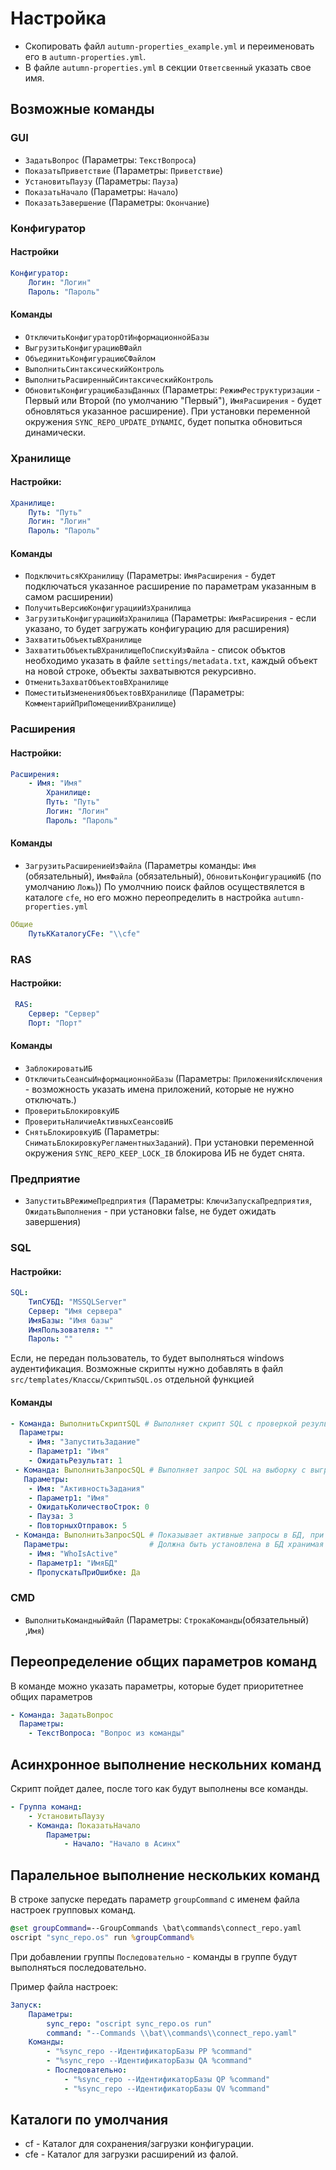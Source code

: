 # Настройка

- Скопировать файл `autumn-properties_example.yml` и переименовать его в `autumn-properties.yml`.
- В файле `autumn-properties.yml` в секции `Ответсвенный` указать свое имя.

## Возможные команды

### GUI

- `ЗадатьВопрос` (Параметры: `ТекстВопроса`)
- `ПоказатьПриветствие` (Параметры: `Приветствие`)
- `УстановитьПаузу` (Параметры: `Пауза`)
- `ПоказатьНачало` (Параметры: `Начало`)
- `ПоказатьЗавершение` (Параметры: `Окончание`)

### Конфигуратор

#### Настройки

```yaml
Конфигуратор:
    Логин: "Логин"
    Пароль: "Пароль"
```

#### Команды

- `ОтключитьКонфигураторОтИнформационнойБазы`
- `ВыгрузитьКонфигурациюВФайл`
- `ОбъединитьКонфигурациюСФайлом`
- `ВыполнитьСинтаксическийКонтроль`
- `ВыполнитьРасширенныйСинтаксическийКонтроль`
- `ОбновитьКонфигурациюБазыДанных` (Параметры: `РежимРеструктуризации` - Первый или Второй (по умолчанию "Первый"), `ИмяРасширения` - будет обновляться указанное расширение). При установки переменной окружения `SYNC_REPO_UPDATE_DYNAMIC`, будет попытка обновиться динамически.

### Хранилище

#### Настройки:

```yaml
Хранилище:
    Путь: "Путь"
    Логин: "Логин"
    Пароль: "Пароль"
```

#### Команды

- `ПодключитьсяКХранилищу` (Параметры: `ИмяРасширения` - будет подключаться указанное расширение по параметрам указанным в самом расширении)
- `ПолучитьВерсиюКонфигурацииИзХранилища`
- `ЗагрузитьКонфигурациюИзХранилища` (Параметры: `ИмяРасширения` - если указано, то будет загружать конфигурацию для расширения)
- `ЗахватитьОбъектыВХранилище`
- `ЗахватитьОбъектыВХранилищеПоСпискуИзФайла` - список объктов необходимо указать в файле ```settings/metadata.txt```, каждый объект на новой строке, объекты захватывются рекурсивно.
- `ОтменитьЗахватОбъектовВХранилище`
- `ПоместитьИзмененияОбъектовВХранилище` (Параметры: `КомментарийПриПомещенииВХранилище`)

### Расширения

#### Настройки:

```yaml
Расширения:
    - Имя: "Имя"
        Хранилище:
        Путь: "Путь"
        Логин: "Логин"
        Пароль: "Пароль"
```

#### Команды

- `ЗагрузитьРасширениеИзФайла` (Параметры команды: `Имя` (обязательный), `ИмяФайла` (обязательный), `ОбновитьКонфигурациюИБ` (по умолчанию `Ложь`))
По умолчнию поиск файлов осуществялется в каталоге `cfe`, но его можно переопределить в настройка `autumn-properties.yml`

```yaml
Общие
    ПутьККаталогуCFe: "\\cfe"
```

### RAS

#### Настройки:

```yaml
 RAS:
    Сервер: "Сервер"
    Порт: "Порт"
```

#### Команды

- `ЗаблокироватьИБ`
- `ОтключитьСеансыИнформационнойБазы` (Параметры: `ПриложенияИсключения` - возможность указать имена приложений, которые не нужно отключать.)
- `ПроверитьБлокировкуИБ`
- `ПроверитьНаличиеАктивныхСеансовИБ`
- `СнятьБлокировкуИБ` (Параметры: `СниматьБлокировкуРегламентныхЗаданий`). При установки переменной окружения `SYNC_REPO_KEEP_LOCK_IB` блокирова ИБ не будет снята.

### Предприятие

- `ЗапуститьВРежимеПредприятия` (Параметры: `КлючиЗапускаПредприятия`, `ОжидатьВыполнения` - при установки false, не будет ожидать завершения)

### SQL

#### Настройки:

```yaml
SQL:
    ТипСУБД: "MSSQLServer"
    Сервер: "Имя сервера"
    ИмяБазы: "Имя базы"
    ИмяПользователя: ""
    Пароль: ""
```

Если, не передан пользователь, то будет выполняться windows аудентификация.
Возможные скрипты нужно добавлять в файл ```srс/templates/Классы/СкриптыSQL.os``` отдельной функцией

#### Команды

```yaml
- Команда: ВыполнитьСкриптSQL # Выполняет скрипт SQL с проверкой результата
  Параметры: 
    - Имя: "ЗапуститьЗадание"
    - Параметр1: "Имя"
    - ОжидатьРезультат: 1
 - Команда: ВыполнитьЗапросSQL # Выполняет запрос SQL на выборку с выгрузкой его в таблицу значений
   Параметры: 
    - Имя: "АктивностьЗадания" 
    - Параметр1: "Имя" 
    - ОжидатьКоличествоСтрок: 0
    - Пауза: 3
    - ПовторныхОтправок: 5 
 - Команда: ВыполнитьЗапросSQL # Показывает активные запросы в БД, при ошибки соединения к БД скрипт не останавливается
   Параметры:                  # Должна быть установлена в БД хранимая процедура https://whoisactive.com
    - Имя: "WhoIsActive" 
    - Параметр1: "ИмяБД"
    - ПропускатьПриОшибке: Да
```

### CMD

- `ВыполнитьКомандныйФайл` (Параметры: `СтрокаКоманды`(обязательный) ,`Имя`)

## Переопределение общих параметров команд

В команде можно указать параметры, которые будет приоритетнее общих параметров

```yaml
- Команда: ЗадатьВопрос
  Параметры: 
    - ТекстВопроса: "Вопрос из команды" 
```

## Асинхронное выполнение нескольних команд

Скрипт пойдет далее, после того как будут выполнены все команды.

```yaml
- Группа команд:
    - УстановитьПаузу
    - Команда: ПоказатьНачало
        Параметры: 
            - Начало: "Начало в Асинх"
```

## Паралельное выполнение нескольких команд

В строке запуске передать параметр ```groupCommand``` с именем файла настроек групповых команд.

```bat
@set groupCommand=--GroupCommands \bat\commands\connect_repo.yaml
oscript "sync_repo.os" run %groupCommand%
```

При добавлении группы `Последовательно` - команды в группе будут выполняться последовательно.

Пример файла настроек:

```yaml
Запуск:
    Параметры:
        sync_repo: "oscript sync_repo.os run"
        command: "--Commands \\bat\\commands\\connect_repo.yaml"           
    Команды:
        - "%sync_repo --ИдентификаторБазы PP %command" 
        - "%sync_repo --ИдентификаторБазы QA %command"
        - Последовательно:
            - "%sync_repo --ИдентификаторБазы QP %command" 
            - "%sync_repo --ИдентификаторБазы QV %command" 
```

## Каталоги по умолчания

- cf - Каталог для сохранения/загрузки конфигурации.
- cfe - Каталог для загрузки расширений из фалой.
  